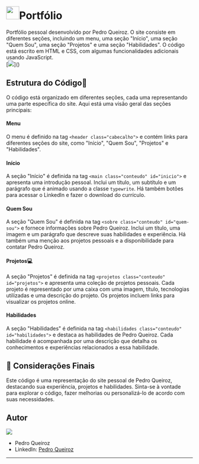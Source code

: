 # <img src="https://storage.ko-fi.com/cdn/cup-border.png" width="35px" >Portfólio

  
Portfólio pessoal desenvolvido por Pedro Queiroz. O site consiste em diferentes seções, incluindo um menu, uma seção "Início", uma seção "Quem Sou", uma seção "Projetos" e uma seção "Habilidades". O código está escrito em HTML e CSS, com algumas funcionalidades adicionais usando JavaScript.
<br>
[![](https://skillicons.dev/icons?i=html,css,sass,js,github,ps,)]()

## Estrutura do Código🚀

O código está organizado em diferentes seções, cada uma representando uma parte específica do site. Aqui está uma visão geral das seções principais:

#### Menu

O menu é definido na tag `<header class="cabecalho">` e contém links para diferentes seções do site, como "Início", "Quem Sou", "Projetos" e "Habilidades".

####  Início

A seção "Início" é definida na tag `<main class="conteudo" id="inicio">` e apresenta uma introdução pessoal. Inclui um título, um subtítulo e um parágrafo que é animado usando a classe `typewrite`. Há também botões para acessar o LinkedIn e fazer o download do currículo.

####  Quem Sou

A seção "Quem Sou" é definida na tag `<sobre class="conteudo" id="quem-sou">` e fornece informações sobre Pedro Queiroz. Inclui um título, uma imagem e um parágrafo que descreve suas habilidades e experiência. Há também uma menção aos projetos pessoais e a disponibilidade para contatar Pedro Queiroz.

#### Projetos💻

A seção "Projetos" é definida na tag `<projetos class="conteudo" id="projetos">` e apresenta uma coleção de projetos pessoais. Cada projeto é representado por uma caixa com uma imagem, título, tecnologias utilizadas e uma descrição do projeto. Os projetos incluem links para visualizar os projetos online.

####  Habilidades

A seção "Habilidades" é definida na tag `<habilidades class="conteudo" id="habilidades">` e destaca as habilidades de Pedro Queiroz. Cada habilidade é acompanhada por uma descrição que detalha os conhecimentos e experiências relacionados a essa habilidade.

## :memo:  Considerações Finais

Este código é uma representação do site pessoal de Pedro Queiroz, destacando sua experiência, projetos e habilidades. Sinta-se à vontade para explorar o código, fazer melhorias ou personalizá-lo de acordo com suas necessidades.

## Autor
  <img src="https://avatars.githubusercontent.com/u/123014853?s=40&v=4">

- Pedro Queiroz
- LinkedIn: [Pedro Queiroz](https://www.linkedin.com/in/pedrohlqueiroz/)

---
